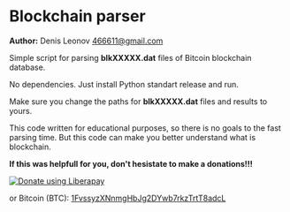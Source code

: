 Blockchain parser
=================

**Author:** Denis Leonov <466611@gmail.com>

Simple script for parsing **blkXXXXX.dat** files of Bitcoin blockchain database.

No dependencies. Just install Python standart release and run.

Make sure you change the paths for **blkXXXXX.dat** files and results to yours.

This code written for educational purposes, so there is no goals to the fast parsing time. But this code can make you better understand what is blockchain.

**If this was helpfull for you, don't hesistate to make a donations!!!**

<noscript><a href="https://liberapay.com/ragestack/donate"><img alt="Donate using Liberapay" src="https://liberapay.com/assets/widgets/donate.svg"></a></noscript>

or Bitcoin (BTC): <a href="https://www.blockchain.com/btc/address/1FvssyzXNnmgHbJg2DYwb7rkzTrtT8adcL">1FvssyzXNnmgHbJg2DYwb7rkzTrtT8adcL</a>

